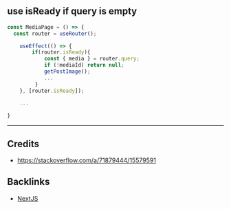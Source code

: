 ## use isReady if query is empty 
```javascript
const MediaPage = () => {
  const router = useRouter();

    useEffect(() => {
        if(router.isReady){
            const { media } = router.query;
            if (!mediaId) return null;
            getPostImage();
            ...
         }
    }, [router.isReady]);
   
    ...

}
```

---
## Credits
- https://stackoverflow.com/a/71879444/15579591

## Backlinks
- [NextJS](📁developer/Home%20Lab%20🏠/NextJS.md)